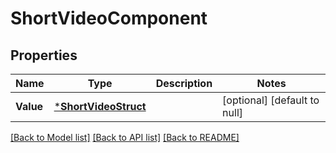 # ShortVideoComponent

## Properties
Name | Type | Description | Notes
------------ | ------------- | ------------- | -------------
**Value** | [***ShortVideoStruct**](short_video_struct.md) |  | [optional] [default to null]

[[Back to Model list]](../README.md#documentation-for-models) [[Back to API list]](../README.md#documentation-for-api-endpoints) [[Back to README]](../README.md)


